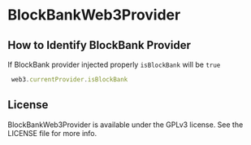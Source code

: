 # BlockBankWeb3Provider

## How to Identify BlockBank Provider

If BlockBank provider injected properly `isBlockBank` will be `true`

```javascript
 web3.currentProvider.isBlockBank
```

## License

BlockBankWeb3Provider is available under the GPLv3 license. See the LICENSE file for more info.
